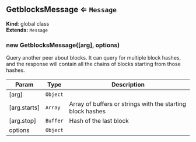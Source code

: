 <a name="GetblocksMessage"></a>
## GetblocksMessage ⇐ <code>Message</code>
**Kind**: global class  
**Extends:** <code>Message</code>  
<a name="new_GetblocksMessage_new"></a>
### new GetblocksMessage([arg], options)
Query another peer about blocks. It can query for multiple block hashes,
and the response will contain all the chains of blocks starting from those
hashes.


| Param | Type | Description |
| --- | --- | --- |
| [arg] | <code>Object</code> |  |
| [arg.starts] | <code>Array</code> | Array of buffers or strings with the starting block hashes |
| [arg.stop] | <code>Buffer</code> | Hash of the last block |
| options | <code>Object</code> |  |

